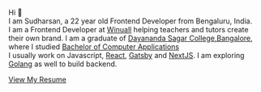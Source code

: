 Hi 👋   
I am Sudharsan, a 22 year old Frontend Developer from Bengaluru, India.  
I am a Frontend Developer at [Winuall](https://winuall.com/) helping teachers and tutors create their own brand. 
I am a graduate of [Dayananda Sagar College,Bangalore](https://dscasc.edu.in/), where I studied [Bachelor of Computer Applications](https://dscasc.edu.in/departments/computer-applications/bca)   
I usually work on Javascript, [React](https://www.reactjs.org), [Gatsby](https://www.gatsbyjs.com) and [NextJS](https://nextjs.org/). I am exploring [Golang](https://go.dev/) as well to build backend.

[View My Resume](https://drive.google.com/file/d/1qIjJA2fQbAxpj1Sc7mGH-GmRz2UH1W8Y/view?usp=sharing)




